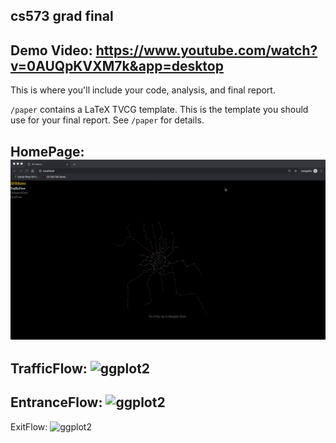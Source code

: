 cs573 grad final
---
Demo Video: https://www.youtube.com/watch?v=0AUQpKVXM7k&app=desktop
---

This is where you'll include your code, analysis, and final report.

`/paper` contains a LaTeX TVCG template. This is the template you should use for your final report. See `/paper` for details.

HomePage:
![ggplot2](/gif/SHMetro1.gif)
------

TrafficFlow: 
![ggplot2](/gif/SHMetro2.gif)
------

EntranceFlow: 
![ggplot2](/gif/SHMetro3.gif)
------

ExitFlow:
![ggplot2](/gif/SHMetro4.gif)
